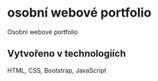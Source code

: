 # osobní webové portfolio
Osobní webové portfolio 

## Vytvořeno v technologiích
HTML, CSS, Bootstrap, JavaScript
